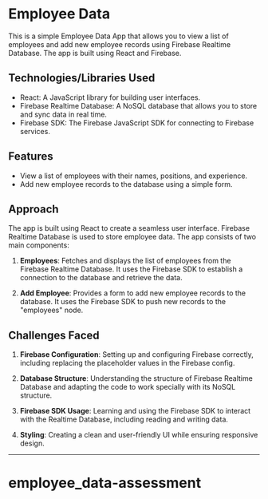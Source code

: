 # Employee Data

This is a simple Employee Data App that allows you to view a list of employees and add new employee records using Firebase Realtime Database. The app is built using React and Firebase.

## Technologies/Libraries Used

- React: A JavaScript library for building user interfaces.
- Firebase Realtime Database: A NoSQL database that allows you to store and sync data in real time.
- Firebase SDK: The Firebase JavaScript SDK for connecting to Firebase services.

## Features

- View a list of employees with their names, positions, and experience.
- Add new employee records to the database using a simple form.

## Approach

The app is built using React to create a seamless user interface. Firebase Realtime Database is used to store employee data. The app consists of two main components:

1. **Employees**: Fetches and displays the list of employees from the Firebase Realtime Database. It uses the Firebase SDK to establish a connection to the database and retrieve the data.

2. **Add Employee**: Provides a form to add new employee records to the database. It uses the Firebase SDK to push new records to the "employees" node.

## Challenges Faced

1. **Firebase Configuration**: Setting up and configuring Firebase correctly, including replacing the placeholder values in the Firebase config.

2. **Database Structure**: Understanding the structure of Firebase Realtime Database and adapting the code to work specially with its NoSQL structure.

3. **Firebase SDK Usage**: Learning and using the Firebase SDK to interact with the Realtime Database, including reading and writing data.

4. **Styling**: Creating a clean and user-friendly UI while ensuring responsive design.

---
# employee_data-assessment
